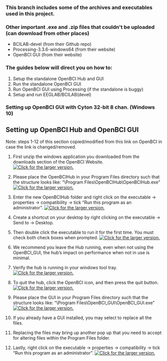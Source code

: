 ### This branch includes some of the archives and executables used in this project.
### Other important .exe and .zip files that couldn't be uploaded (can download from other places)
- BCILAB-devel (from their Github repo)
- Processing-3.3.6-windows64 (from their website)
- OpenBCI GUI (from their website)

### The guides below will direct you on how to:
1. Setup the standalone OpenBCI Hub and GUI
2. Run the standalone OpenBCI GUI
3. Run OpenBCI GUI using Processing (if the standalone is buggy)
4. Setup and run EEGLAB/BCILAB(devel)

### Setting up OpenBCI GUI with Cyton 32-bit 8 chan. (Windows 10)

## Setting up OpenBCI Hub and OpenBCI GUI
Note: steps 1-12 of this section copied/modified from this link on OpenBCI in case the link is changed/removed.

1. First unzip the windows application you downloaded from the downloads section of the OpenBCI Website.
<a href="https://drive.google.com/uc?export=view&id=19oMzQylRu5RJdJdSCaCmvs9G-VCvM3dr"><img src="https://drive.google.com/uc?export=view&id=19oMzQylRu5RJdJdSCaCmvs9G-VCvM3dr" style="max-width: 100%; height: auto" title="Click for the larger version." /></a>

2.	Please place the OpenBCIHub in your Program Files directory such that the structure looks like: “\Program Files\OpenBCIHub\OpenBCIHub.exe”
<a href="https://drive.google.com/uc?export=view&id=12qqHQGb5CczxQJAYbtDJzFPLXaVZW1Lx"><img src="https://drive.google.com/uc?export=view&id=12qqHQGb5CczxQJAYbtDJzFPLXaVZW1Lx" style="max-width: 100%; height: auto" title="Click for the larger version." /></a>

3. Enter the new OpenBCIHub folder and right click on the executable -> properties -> compatibility -> tick “Run this program as an administrator”.
<a href="https://drive.google.com/uc?export=view&id=1a4ozqpUSFkTg9iSV48hiBTwChgTkZtHo"><img src="https://drive.google.com/uc?export=view&id=1a4ozqpUSFkTg9iSV48hiBTwChgTkZtHo" style="max-width: 100%; height: auto" title="Click for the larger version." /></a>

4.	Create a shortcut on your desktop by right clicking on the executable -> Send to -> Desktop.

5.	Then double click the executable to run it for the first time. You must check both check boxes when prompted.
<a href="https://drive.google.com/uc?export=view&id=178aGSBomwb5NqxNf6RbyOtsYAgVlyvWq"><img src="https://drive.google.com/uc?export=view&id=178aGSBomwb5NqxNf6RbyOtsYAgVlyvWq" style="max-width: 100%; height: auto" title="Click for the larger version." /></a>

6.	We recommend you leave the Hub running, even when not using the OpenBCI_GUI, the hub’s impact on performance when not in use is minimal.


7.	Verify the hub is running in your windows tool tray.
<a href="https://drive.google.com/uc?export=view&id=1yW1_kodVP567mB2rJlaKPHZ4WNMDri0i"><img src="https://drive.google.com/uc?export=view&id=1yW1_kodVP567mB2rJlaKPHZ4WNMDri0i" style="max-width: 100%; height: auto" title="Click for the larger version." /></a>

8.	To quit the hub, click the OpenBCI icon, and then press the quit button.
<a href="https://drive.google.com/uc?export=view&id=1_-HE-upGTgHgOx6vybWClIdkaqa_JuDa"><img src="https://drive.google.com/uc?export=view&id=1_-HE-upGTgHgOx6vybWClIdkaqa_JuDa" style="max-width: 100%; height: auto" title="Click for the larger version." /></a>

9.	Please place the GUI in your Program Files directory such that the structure looks like: “\Program Files\OpenBCI_GUI\OpenBCI_GUI.exe”
<a href="https://drive.google.com/uc?export=view&id=1PiGAdmMMUB1DWkENj9iqNQMXXQoAhzEp"><img src="https://drive.google.com/uc?export=view&id=1PiGAdmMMUB1DWkENj9iqNQMXXQoAhzEp" style="max-width: 100%; height: auto" title="Click for the larger version." /></a>

10. If you already have a GUI installed, you may select to replace all the files.

11. Replacing the files may bring up another pop up that you need to accept for altering files within the Program Files folder.

12.	Lastly, right click on the executable -> properties -> compatibility -> tick “Run this program as an administrator”.
<a href="https://drive.google.com/uc?export=view&id=1aA38drhH1MQUsPRBBfzfjTNtLhnRjjdm"><img src="https://drive.google.com/uc?export=view&id=1aA38drhH1MQUsPRBBfzfjTNtLhnRjjdm" style="max-width: 100%; height: auto" title="Click for the larger version." /></a>
